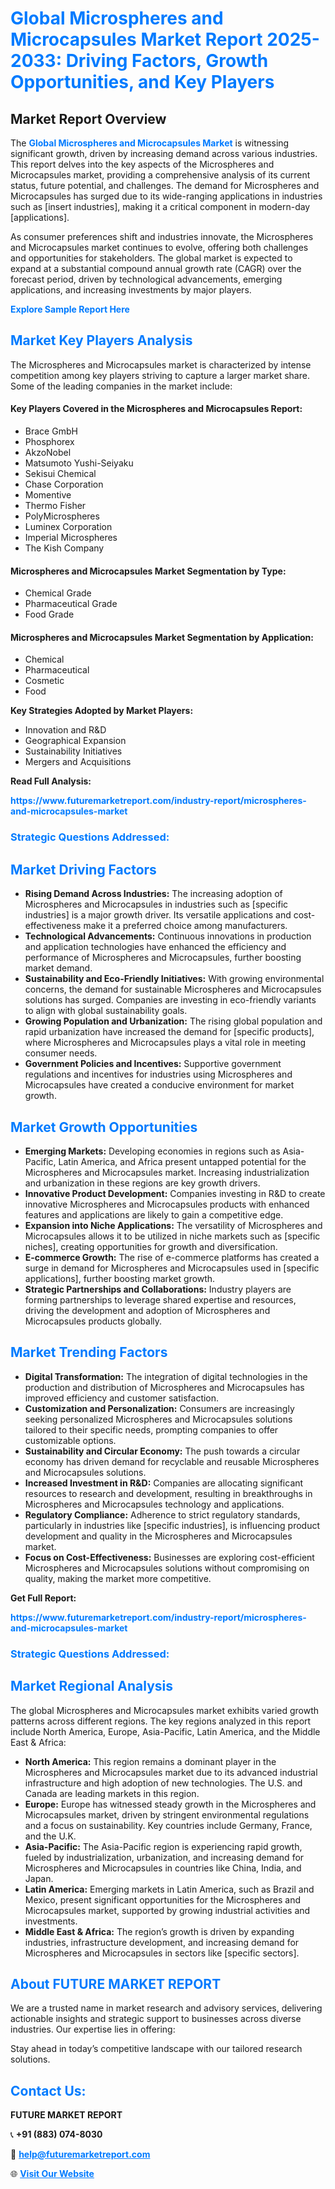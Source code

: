 <h1 style="color: #007BFF;">Global Microspheres and Microcapsules Market Report 2025-2033: Driving Factors, Growth Opportunities, and Key Players</h1>

<section id="overview">
<h2>Market Report Overview</h2>
<p>The <a href="https://www.futuremarketreport.com/industry-report/microspheres-and-microcapsules-market" style="color: #007BFF; text-decoration: none;"><strong>Global Microspheres and Microcapsules Market</strong></a> is witnessing significant growth, driven by increasing demand across various industries. This report delves into the key aspects of the Microspheres and Microcapsules market, providing a comprehensive analysis of its current status, future potential, and challenges. The demand for Microspheres and Microcapsules has surged due to its wide-ranging applications in industries such as [insert industries], making it a critical component in modern-day [applications].</p>
<p>As consumer preferences shift and industries innovate, the Microspheres and Microcapsules market continues to evolve, offering both challenges and opportunities for stakeholders. The global market is expected to expand at a substantial compound annual growth rate (CAGR) over the forecast period, driven by technological advancements, emerging applications, and increasing investments by major players.</p>
</section>

<section id="overview">
<p><a href="https://www.futuremarketreport.com/request-sample/reportId=59893" style="color: #007BFF; text-decoration: none;"><strong>Explore Sample Report Here</strong></a></p>
</section>

<section id="key-players">
<h2 style="color: #007BFF;">Market Key Players Analysis</h2>
<p>The Microspheres and Microcapsules market is characterized by intense competition among key players striving to capture a larger market share. Some of the leading companies in the market include:</p>
<h4>Key Players Covered in the Microspheres and Microcapsules Report:</h4>
<ul><li>Brace GmbH</li><li>Phosphorex</li><li>AkzoNobel</li><li>Matsumoto Yushi-Seiyaku</li><li>Sekisui Chemical</li><li>Chase Corporation</li><li>Momentive</li><li>Thermo Fisher</li><li>PolyMicrospheres</li><li>Luminex Corporation</li><li>Imperial Microspheres</li><li>The Kish Company</li></ul>
<h4>Microspheres and Microcapsules Market Segmentation by Type:</h4>
<ul><li>Chemical Grade</li><li>Pharmaceutical Grade</li><li>Food Grade</li></ul>

<h4>Microspheres and Microcapsules Market Segmentation by Application:</h4>
<ul><li>Chemical</li><li>Pharmaceutical</li><li>Cosmetic</li><li>Food</li></ul>
<p><strong>Key Strategies Adopted by Market Players:</strong></p>
<ul>
<li>Innovation and R&D</li>
<li>Geographical Expansion</li>
<li>Sustainability Initiatives</li>
<li>Mergers and Acquisitions</li>
</ul>
</section>

<section>
<p><strong>Read Full Analysis: </strong></p><a href="https://www.futuremarketreport.com/industry-report/microspheres-and-microcapsules-market" style="color: #007BFF; text-decoration: none;"><strong>https://www.futuremarketreport.com/industry-report/microspheres-and-microcapsules-market</strong></a>
<h3 style="color: #007BFF;">Strategic Questions Addressed:</h3>
</section>

<section id="driving-factors">
<h2 style="color: #007BFF;">Market Driving Factors</h2>
<ul>
<li><strong>Rising Demand Across Industries:</strong> The increasing adoption of Microspheres and Microcapsules in industries such as [specific industries] is a major growth driver. Its versatile applications and cost-effectiveness make it a preferred choice among manufacturers.</li>
<li><strong>Technological Advancements:</strong> Continuous innovations in production and application technologies have enhanced the efficiency and performance of Microspheres and Microcapsules, further boosting market demand.</li>
<li><strong>Sustainability and Eco-Friendly Initiatives:</strong> With growing environmental concerns, the demand for sustainable Microspheres and Microcapsules solutions has surged. Companies are investing in eco-friendly variants to align with global sustainability goals.</li>
<li><strong>Growing Population and Urbanization:</strong> The rising global population and rapid urbanization have increased the demand for [specific products], where Microspheres and Microcapsules plays a vital role in meeting consumer needs.</li>
<li><strong>Government Policies and Incentives:</strong> Supportive government regulations and incentives for industries using Microspheres and Microcapsules have created a conducive environment for market growth.</li>
</ul>
</section>

<section id="growth-opportunities">
<h2 style="color: #007BFF;">Market Growth Opportunities</h2>
<ul>
<li><strong>Emerging Markets:</strong> Developing economies in regions such as Asia-Pacific, Latin America, and Africa present untapped potential for the Microspheres and Microcapsules market. Increasing industrialization and urbanization in these regions are key growth drivers.</li>
<li><strong>Innovative Product Development:</strong> Companies investing in R&D to create innovative Microspheres and Microcapsules products with enhanced features and applications are likely to gain a competitive edge.</li>
<li><strong>Expansion into Niche Applications:</strong> The versatility of Microspheres and Microcapsules allows it to be utilized in niche markets such as [specific niches], creating opportunities for growth and diversification.</li>
<li><strong>E-commerce Growth:</strong> The rise of e-commerce platforms has created a surge in demand for Microspheres and Microcapsules used in [specific applications], further boosting market growth.</li>
<li><strong>Strategic Partnerships and Collaborations:</strong> Industry players are forming partnerships to leverage shared expertise and resources, driving the development and adoption of Microspheres and Microcapsules products globally.</li>
</ul>
</section>

<section id="trending-factors">
<h2 style="color: #007BFF;">Market Trending Factors</h2>
<ul>
<li><strong>Digital Transformation:</strong> The integration of digital technologies in the production and distribution of Microspheres and Microcapsules has improved efficiency and customer satisfaction.</li>
<li><strong>Customization and Personalization:</strong> Consumers are increasingly seeking personalized Microspheres and Microcapsules solutions tailored to their specific needs, prompting companies to offer customizable options.</li>
<li><strong>Sustainability and Circular Economy:</strong> The push towards a circular economy has driven demand for recyclable and reusable Microspheres and Microcapsules solutions.</li>
<li><strong>Increased Investment in R&D:</strong> Companies are allocating significant resources to research and development, resulting in breakthroughs in Microspheres and Microcapsules technology and applications.</li>
<li><strong>Regulatory Compliance:</strong> Adherence to strict regulatory standards, particularly in industries like [specific industries], is influencing product development and quality in the Microspheres and Microcapsules market.</li>
<li><strong>Focus on Cost-Effectiveness:</strong> Businesses are exploring cost-efficient Microspheres and Microcapsules solutions without compromising on quality, making the market more competitive.</li>
</ul>
</section>

<section>
<p><strong>Get Full Report: </strong></p><a href="https://www.futuremarketreport.com/industry-report/microspheres-and-microcapsules-market" style="color: #007BFF; text-decoration: none;"><strong>https://www.futuremarketreport.com/industry-report/microspheres-and-microcapsules-market</strong></a>
<h3 style="color: #007BFF;">Strategic Questions Addressed:</h3>
</section>


<section id="regional-analysis">
<h2 style="color: #007BFF;">Market Regional Analysis</h2>
<p>The global Microspheres and Microcapsules market exhibits varied growth patterns across different regions. The key regions analyzed in this report include North America, Europe, Asia-Pacific, Latin America, and the Middle East & Africa:</p>
<ul>
<li><strong>North America:</strong> This region remains a dominant player in the Microspheres and Microcapsules market due to its advanced industrial infrastructure and high adoption of new technologies. The U.S. and Canada are leading markets in this region.</li>
<li><strong>Europe:</strong> Europe has witnessed steady growth in the Microspheres and Microcapsules market, driven by stringent environmental regulations and a focus on sustainability. Key countries include Germany, France, and the U.K.</li>
<li><strong>Asia-Pacific:</strong> The Asia-Pacific region is experiencing rapid growth, fueled by industrialization, urbanization, and increasing demand for Microspheres and Microcapsules in countries like China, India, and Japan.</li>
<li><strong>Latin America:</strong> Emerging markets in Latin America, such as Brazil and Mexico, present significant opportunities for the Microspheres and Microcapsules market, supported by growing industrial activities and investments.</li>
<li><strong>Middle East & Africa:</strong> The region’s growth is driven by expanding industries, infrastructure development, and increasing demand for Microspheres and Microcapsules in sectors like [specific sectors].</li>
</ul>
</section>

<footer>
<h2 style="color: #007BFF;">About FUTURE MARKET REPORT</h2>
<p>We are a trusted name in market research and advisory services, delivering actionable insights and strategic support to businesses across diverse industries. Our expertise lies in offering:</p>

<p>Stay ahead in today’s competitive landscape with our tailored research solutions.</p>

<h2 style="color: #007BFF;">Contact Us:</h2>
<p><strong>FUTURE MARKET REPORT</strong></p>
<p>📞 <strong>+91 (883) 074-8030</strong></p>
<p>📧 <strong><a href="mailto:help@futuremarketreport.com" style="color: #007BFF;">help@futuremarketreport.com</a></strong></p>
<p>🌐 <strong><a href="https://www.futuremarketreport.com/" style="color: #007BFF;">Visit Our Website</a></strong></p>
</footer>